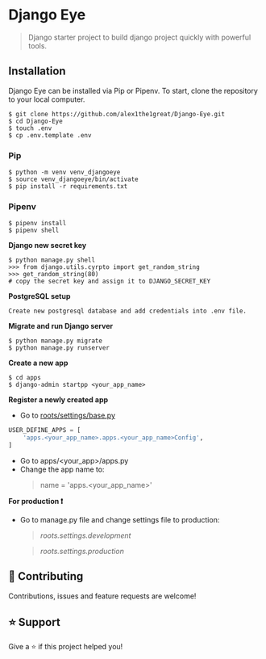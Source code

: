 # Django Eye
> Django starter project to build django project quickly with powerful tools.

## Installation
Django Eye can be installed via Pip or Pipenv. To start, clone the repository to your local computer.
```shell
$ git clone https://github.com/alex1the1great/Django-Eye.git
$ cd Django-Eye
$ touch .env
$ cp .env.template .env
```


### Pip
```shell
$ python -m venv venv_djangoeye
$ source venv_djangoeye/bin/activate
$ pip install -r requirements.txt
```

### Pipenv
```shell
$ pipenv install
$ pipenv shell
```
**Django new secret key**
```shell
$ python manage.py shell
>>> from django.utils.cyrpto import get_random_string
>>> get_random_string(80)
# copy the secret key and assign it to DJANGO_SECRET_KEY
```
**PostgreSQL setup**
```
Create new postgresql database and add credentials into .env file.
```
**Migrate and run Django server**
```shell
$ python manage.py migrate
$ python manage.py runserver
```

**Create a new app**
```shell
$ cd apps
$ django-admin startpp <your_app_name>
```

**Register a newly created app**
- Go to [roots/settings/base.py](https://github.com/alex1the1great/Django-Eye/blob/master/root/settings/base.py)
```python
USER_DEFINE_APPS = [
    'apps.<your_app_name>.apps.<your_app_name>Config',
]
```

- Go to apps/<your_app>/apps.py
- Change the app name to:
    > name = 'apps.<your_app_name>'

**For production :exclamation:**
- Go to manage.py file and change settings file to production: 
  > *roots.settings.development*
  
  > *roots.settings.production*

## 🤝 Contributing
Contributions, issues and feature requests are welcome!
## ⭐️ Support
Give a ⭐️ if this project helped you!
